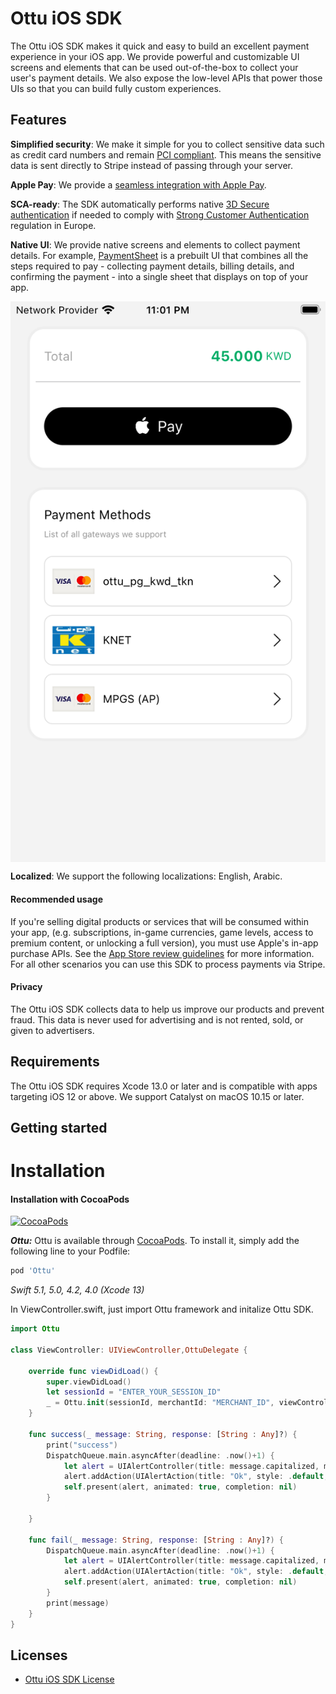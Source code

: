 # Ottu iOS SDK

The Ottu iOS SDK makes it quick and easy to build an excellent payment experience in your iOS app. We provide powerful and customizable UI screens and elements that can be used out-of-the-box to collect your user's payment details. We also expose the low-level APIs that power those UIs so that you can build fully custom experiences.

## Features

**Simplified security**: We make it simple for you to collect sensitive data such as credit card numbers and remain [PCI compliant](). This means the sensitive data is sent directly to Stripe instead of passing through your server.

**Apple Pay**: We provide a [seamless integration with Apple Pay]().

**SCA-ready**: The SDK automatically performs native [3D Secure authentication]() if needed to comply with [Strong Customer Authentication]() regulation in Europe.

**Native UI**: We provide native screens and elements to collect payment details. For example, [PaymentSheet]() is a prebuilt UI that combines all the steps required to pay - collecting payment details, billing details, and confirming the payment - into a single sheet that displays on top of your app.

<img src="https://github.com/Maninder1991/screens/blob/main/Cardfree.png" alt="PaymentSheet" align="center"/>

**Localized**: We support the following localizations: English, Arabic.

#### Recommended usage

If you're selling digital products or services that will be consumed within your app, (e.g. subscriptions, in-game currencies, game levels, access to premium content, or unlocking a full version), you must use Apple's in-app purchase APIs. See the [App Store review guidelines](https://developer.apple.com/app-store/review/guidelines/#payments,https://github.com/Maninder1991/screens/blob/main/WithCardPayment.png) for more information. For all other scenarios you can use this SDK to process payments via Stripe.

#### Privacy

The Ottu iOS SDK collects data to help us improve our products and prevent fraud. This data is never used for advertising and is not rented, sold, or given to advertisers.

## Requirements

The Ottu iOS SDK requires Xcode 13.0 or later and is compatible with apps targeting iOS 12 or above. We support Catalyst on macOS 10.15 or later.

## Getting started

Installation
==========================

#### Installation with CocoaPods

[![CocoaPods](https://img.shields.io/cocoapods/v/IQKeyboardManager.svg)](https://cocoapods.org/pods/Ottu)

***Ottu:*** Ottu is available through [CocoaPods](http://cocoapods.org). To install
it, simply add the following line to your Podfile:

```ruby
pod 'Ottu'
```

*Swift 5.1, 5.0, 4.2, 4.0 (Xcode 13)*

In ViewController.swift, just import Ottu framework and initalize Ottu SDK.

```swift
import Ottu

class ViewController: UIViewController,OttuDelegate {

    override func viewDidLoad() {
        super.viewDidLoad()
        let sessionId = "ENTER_YOUR_SESSION_ID"
        _ = Ottu.init(sessionId, merchantId: "MERCHANT_ID", viewController: self, delegate: self)
    }
    
    func success(_ message: String, response: [String : Any]?) {
        print("success")
        DispatchQueue.main.asyncAfter(deadline: .now()+1) {
            let alert = UIAlertController(title: message.capitalized, message: "\(String(describing: response))", preferredStyle: .alert)
            alert.addAction(UIAlertAction(title: "Ok", style: .default, handler: nil))
            self.present(alert, animated: true, completion: nil)
        }
        
    }
    
    func fail(_ message: String, response: [String : Any]?) {
        DispatchQueue.main.asyncAfter(deadline: .now()+1) {
            let alert = UIAlertController(title: message.capitalized, message: "\(String(describing: response))", preferredStyle: .alert)
            alert.addAction(UIAlertAction(title: "Ok", style: .default, handler: nil))
            self.present(alert, animated: true, completion: nil)
        }
        print(message)
    }
}
```


## Licenses

- [Ottu iOS SDK License](LICENSE)
